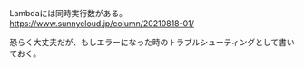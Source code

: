 Lambdaには同時実行数がある。
https://www.sunnycloud.jp/column/20210818-01/

恐らく大丈夫だが、もしエラーになった時のトラブルシューティングとして書いておく。
